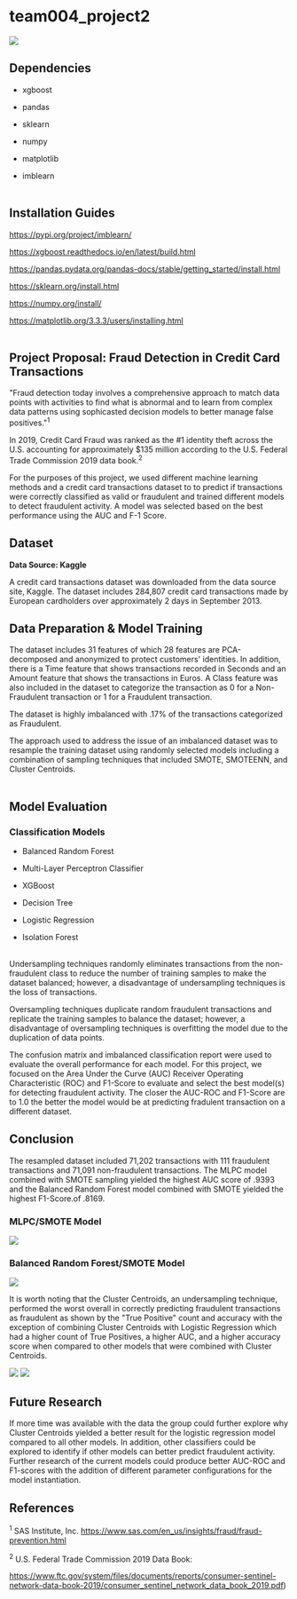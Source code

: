 # team004_project2

![](fraud.png)

## Dependencies

- xgboost</br>

- pandas</br>

- sklearn</br>

- numpy</br>

- matplotlib</br>

- imblearn</br><br>

## Installation Guides

https://pypi.org/project/imblearn/</br>

https://xgboost.readthedocs.io/en/latest/build.html</br>

https://pandas.pydata.org/pandas-docs/stable/getting_started/install.html</br>

https://sklearn.org/install.html</br>

https://numpy.org/install/</br>

https://matplotlib.org/3.3.3/users/installing.html</br><br>

## Project Proposal: Fraud Detection in Credit Card Transactions

"Fraud detection today involves a comprehensive approach to match data points with activities to find what is abnormal and to learn from complex data patterns using sophicasted decision models to better manage false positives."<sup>1</sup>

In 2019, Credit Card Fraud was ranked as the #1 identity theft across the U.S. accounting for approximately $135 million according to the U.S. Federal Trade Commission 2019 data book.<sup>2</sup><br>

For the purposes of this project, we used different machine learning methods and a credit card transactions dataset to to predict if transactions were correctly classified as valid or fraudulent and trained different models to detect fraudulent activity.  A model was selected based on the best performance using the AUC and F-1 Score.<br>

## Dataset

**Data Source: Kaggle**<br>

A credit card transactions dataset was downloaded from the data source site, Kaggle.  The dataset includes 284,807 credit card transactions made by European cardholders over approximately 2 days in September 2013.<br>

## Data Preparation & Model Training

The dataset includes 31 features of which 28 features are PCA-decomposed and anonymized to protect customers' identities.  In addition, there is a Time feature that shows transactions recorded in Seconds and an Amount feature that shows the transactions in Euros.  A Class feature was also included in the dataset to categorize the transaction as 0 for a  Non-Fraudulent transaction or 1 for a Fraudulent transaction.<br>

The dataset is highly imbalanced with .17% of the transactions categorized as Fraudulent.<br>

The approach used to address the issue of an imbalanced dataset was to resample the training dataset using randomly selected models including a combination of sampling techniques that included SMOTE, SMOTEENN, and Cluster Centroids.<br><br>

## Model Evaluation

### Classification Models

- Balanced Random Forest<br>

- Multi-Layer Perceptron Classifier<br>

- XGBoost<br>

- Decision Tree<br>

- Logistic Regression<br>

- Isolation Forest<br><br>

Undersampling techniques randomly eliminates transactions from the non-fraudulent class to reduce the number of training samples to make the dataset balanced; however, a disadvantage of undersampling techniques is the loss of transactions. <br> 

Oversampling techniques duplicate random fraudulent transactions and replicate the training samples to balance the dataset; however, a disadvantage of oversampling techniques is overfitting the model due to the duplication of data points. <br>

The confusion matrix and imbalanced classification report were used to evaluate the overall performance for each model.  For this project, we focused on the Area Under the Curve (AUC) Receiver Operating Characteristic (ROC) and F1-Score to evaluate and select the best model(s) for detecting fraudulent activity. The closer the AUC-ROC and F1-Score are to 1.0 the better the model would be at predicting fradulent transaction on a different dataset.<br>


## Conclusion

The resampled dataset included 71,202 transactions with 111 fraudulent transactions and 71,091 non-fraudulent transactions. The MLPC model combined with SMOTE sampling yielded the highest AUC score of .9393 and the Balanced Random Forest model combined with SMOTE yielded the highest F1-Score.of .8169.  


### **MLPC/SMOTE Model**

![](/data/BRF_SMOTE.png)

### **Balanced Random Forest/SMOTE Model**

![](/data/BRF_SMOTE.png)


It is worth noting that the Cluster Centroids, an undersampling technique, performed the worst overall in correctly predicting fraudulent transactions as fraudulent as shown by the "True Positive" count and accuracy with the exception of combining Cluster Centroids with Logistic Regression which had a higher count of True Positives, a higher AUC, and a higher accuracy score when compared to other models that were combined with Cluster Centroids.

![](/data/auc_scores_final.png)
![](/data/f1_scores_final.png)
<br>


## Future Research

If more time was available with the data the group could further explore why Cluster Centroids yielded a better result for the logistic regression model compared to all other models.  In addition, other classifiers could be explored to identify if other models can better predict fraudulent activity. Further research of the current models could produce better AUC-ROC and F1-scores with the addition of different parameter configurations for the model instantiation.<br>

## References

<sup>1</sup> SAS Institute, Inc. https://www.sas.com/en_us/insights/fraud/fraud-prevention.html

<sup>2</sup> U.S. Federal Trade Commission 2019 Data Book:

https://www.ftc.gov/system/files/documents/reports/consumer-sentinel-network-data-book-2019/consumer_sentinel_network_data_book_2019.pdf)

